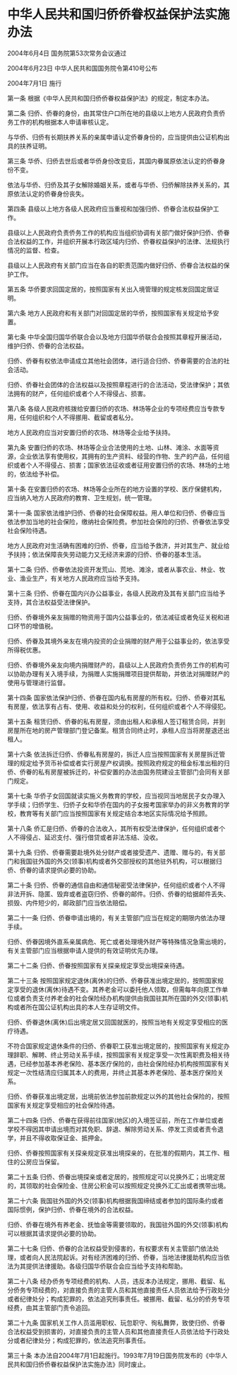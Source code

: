 # 中华人民共和国归侨侨眷权益保护法实施办法

2004年6月4日 国务院第53次常务会议通过

2004年6月23日 中华人民共和国国务院令第410号公布

2004年7月1日 施行



第一条 根据《中华人民共和国归侨侨眷权益保护法》的规定，制定本办法。

第二条 归侨、侨眷的身份，由其常住户口所在地的县级以上地方人民政府负责侨务工作的机构根据本人申请审核认定。

与华侨、归侨有长期扶养关系的亲属申请认定侨眷身份的，应当提供由公证机构出具的扶养证明。

第三条 华侨、归侨去世后或者华侨身份改变后，其国内眷属原依法认定的侨眷身份不变。

依法与华侨、归侨及其子女解除婚姻关系，或者与华侨、归侨解除扶养关系的，其原依法认定的侨眷身份丧失。

第四条 县级以上地方各级人民政府应当重视和加强归侨、侨眷合法权益保护工作。

县级以上人民政府负责侨务工作的机构应当组织协调有关部门做好保护归侨、侨眷合法权益的工作，并组织开展本行政区域内归侨、侨眷权益保护的法律、法规执行情况的监督、检查。

县级以上人民政府有关部门应当在各自的职责范围内做好归侨、侨眷合法权益的保护工作。

第五条 华侨要求回国定居的，按照国家有关出入境管理的规定核发回国定居证明。

第六条 地方人民政府和有关部门对回国定居的华侨，按照国家有关规定给予安置。

第七条 中华全国归国华侨联合会以及地方归国华侨联合会按照其章程开展活动，维护归侨、侨眷的合法权益。

归侨、侨眷有权依法申请成立其他社会团体，进行适合归侨、侨眷需要的合法的社会活动。

归侨、侨眷社会团体的合法权益以及按照章程进行的合法活动，受法律保护；其依法拥有的财产，任何组织或者个人不得侵占、损害。

第八条 各级人民政府核拨给安置归侨的农场、林场等企业的专项经费应当专款专用，任何组织和个人不得挪用、截留或者私分。

地方人民政府应当对安置归侨的农场、林场等企业给予扶持。

第九条 安置归侨的农场、林场等企业合法使用的土地、山林、滩涂、水面等资源，企业依法享有使用权，其拥有的生产资料、经营的作物、生产的产品，任何组织或者个人不得侵占、损害；国家依法征收或者征用安置归侨的农场、林场的土地的，依法给予补偿。

第十条 在安置归侨的农场、林场等企业所在的地方设置的学校、医疗保健机构，应当纳入地方人民政府的教育、卫生规划，统一管理。

第十一条 国家依法维护归侨、侨眷的社会保障权益。用人单位和归侨、侨眷应当依法参加当地的社会保险，缴纳社会保险费。参加社会保险的归侨、侨眷依法享受社会保险待遇。

地方人民政府对生活确有困难的归侨、侨眷，应当给予救济，并对其生产、就业给予扶持；依法保障丧失劳动能力又无经济来源的归侨、侨眷的基本生活。

第十二条 归侨、侨眷依法投资开发荒山、荒地、滩涂，或者从事农业、林业、牧业、渔业生产，有关地方人民政府应当给予支持。

第十三条 归侨、侨眷在国内兴办公益事业，各级人民政府及其有关部门应当给予支持，其合法权益受法律保护。

归侨、侨眷境外亲友捐赠的物资用于国内公益事业的，依法减征或者免征关税和进口环节的增值税。

归侨、侨眷及其境外亲友在境内投资的企业捐赠的财产用于公益事业的，依法享受所得税优惠。

归侨、侨眷境外亲友向境内捐赠财产的，县级以上人民政府负责侨务工作的机构可以协助办理有关入境手续，为捐赠人实施捐赠项目提供帮助，并依法对捐赠财产的使用与管理进行监督。

第十四条 国家依法保护归侨、侨眷在国内私有房屋的所有权。归侨、侨眷对其私有房屋，依法享有占有、使用、收益和处分的权利，任何组织或者个人不得侵犯。

第十五条 租赁归侨、侨眷的私有房屋，须由出租人和承租人签订租赁合同，并到房屋所在地的房产管理部门登记备案。租赁合同终止时，承租人应当将房屋退还出租人。

第十六条 依法拆迁归侨、侨眷私有房屋的，拆迁人应当按照国家有关房屋拆迁管理的规定给予货币补偿或者实行房屋产权调换。按照政府规定的租金标准出租的归侨、侨眷的私有房屋被拆迁的，补偿安置的办法由国务院建设主管部门会同有关部门规定。

第十七条 华侨子女回国就读实施义务教育的学校，应当视同当地居民子女办理入学手续；归侨学生、归侨子女和华侨在国内的子女报考国家举办的非义务教育的学校，教育等有关部门应当按照国家有关规定结合本地区实际情况给予照顾。

第十八条 侨汇是归侨、侨眷的合法收入，其所有权受法律保护，任何组织或者个人不得侵占、延迟支付、强行借贷或者非法冻结、没收。

第十九条 归侨、侨眷需要赴境外处分财产或者接受遗产、遗赠、赠与的，有关部门和我国驻外国的外交(领事)机构或者外交部授权的其他驻外机构，可以根据归侨、侨眷的请求提供必要的协助。

第二十条 归侨、侨眷的通信自由和通信秘密受法律保护，任何组织或者个人不得非法开拆、隐匿、毁弃或者盗窃归侨、侨眷的邮件。归侨、侨眷的给据邮件丢失、损毁、内件短少的，邮政部门应当依法赔偿。

第二十一条 归侨、侨眷申请出境的，有关主管部门应当在规定的期限内依法办理手续。

归侨、侨眷因境外直系亲属病危、死亡或者处理境外财产等特殊情况急需出境的，有关主管部门应当根据申请人提供的有效证明优先办理。

第二十二条 归侨、侨眷按照国家有关探亲规定享受出境探亲待遇。

第二十三条 按照国家规定退休(离休)的归侨、侨眷获准出境定居的，按照国家规定享受的退休(离休)待遇不变。其养老金可以委托他人领取，但需每年向原工作单位或者负责支付养老金的社会保险经办机构提供由我国驻其所在国的外交(领事)机构或者所在国公证机构出具的本人生存证明文件。

归侨、侨眷退休(离休)后出境定居又回国就医的，按照当地有关规定享受相应的医疗待遇。

不符合国家规定退休条件的归侨、侨眷职工获准出境定居的，按照国家有关规定办理辞职、解聘、终止劳动关系手续，按照国家有关规定享受一次性离职费及相关待遇，已经参加基本养老保险、基本医疗保险的，由社会保险经办机构按照国家有关规定一次性结清应归属其本人的费用，并终止其基本养老保险、基本医疗保险关系。

归侨、侨眷获准出境定居，出境前依法参加前款规定以外的其他社会保险的，按照国家有关规定享受相应的社会保险待遇。

第二十四条 归侨、侨眷在获得前往国家(地区)的入境签证前，所在工作单位或者学校不得因其申请出境而对其免职、辞退、解除劳动关系、停发工资或者责令退学，并且不得收取保证金、抵押金。

归侨、侨眷按照国家有关探亲规定获准出境探亲的，在批准的假期内，其工作、租住的公房应当保留。

第二十五条 归侨、侨眷出境探亲或者定居的，按照规定可以兑换外汇；出境定居的，其领取的社会保险金、住房公积金可以按照规定兑换外汇汇出或者携带出境。

第二十六条 我国驻外国的外交(领事)机构根据我国缔结或者参加的国际条约或者国际惯例，保护归侨、侨眷在境外的合法权益。

归侨、侨眷在境外有养老金、抚恤金等需要领取的，我国驻外国的外交(领事)机构可以根据其请求提供必要的协助。

第二十七条 归侨、侨眷的合法权益受到侵害的，有权要求有关主管部门依法处理，或者向人民法院起诉。对有经济困难的归侨、侨眷，当地法律援助机构应当依法为其提供法律援助。各级归国华侨联合会应当给予支持和帮助。

第二十八条 经办侨务专项经费的机构、人员，违反本办法规定，挪用、截留、私分侨务专项经费的，对直接负责的主管人员和其他直接责任人员依法给予行政处分或者纪律处分；构成犯罪的，依法追究刑事责任。被挪用、截留、私分的侨务专项经费，由其主管部门责令追回。

第二十九条 国家机关工作人员滥用职权、玩忽职守、徇私舞弊，致使归侨、侨眷合法权益受到损害的，对直接负责的主管人员和其他直接责任人员依法给予行政处分或者纪律处分；构成犯罪的，依法追究刑事责任。

第三十条 本办法自2004年7月1日起施行。1993年7月19日国务院发布的《中华人民共和国归侨侨眷权益保护法实施办法》同时废止。